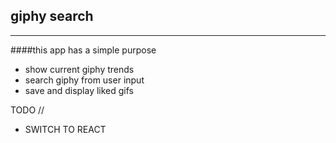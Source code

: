 ## giphy search
---
####this app has a simple purpose
 - show current giphy trends
 - search giphy from user input
 - save and display liked gifs

TODO //
- SWITCH TO REACT
